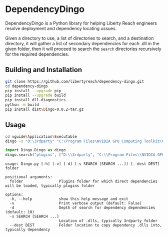 # DependencyDingo

DependencyDingo is a Python library for helping Liberty Reach engineers resolve deployment and dependency locating ussues.

Given a directory to use, a list of directories to search, and a destination directory, it will gather a list of secondary dependencies for each .dll in the given folder, then it will proceed to search the `search` directories recursively for the required dependencies.

## Building and Installation

```bash
git clone https://github.com/libertyreach/dependency-dingo.git
cd dependency-dingo
pip install --upgrade pip
pip install --upgrade build 
pip install dll-diagnostics
python -m build
pip install dist\Dingo-0.0.2-tar.gz
```

## Usage

```bash
cd vguide\Application\Executable
dingo -s "D:\3rdparty" "C:\Program Files\NVIDIA GPU Computing Toolkit\CUDA\v10.1\bin" -v --dest dependency plugins

```

```python
import Dingo.Dingo as dingo
dingo.search("plugins", ["D:\\3rdparty", "C:\\Program Files\\NVIDIA GPU Computing Toolkit\\CUDA\\v10.1\\bin"], "dependency", 15, True)
```
```
usage: Dingo.py [-h] [-v] [-d] [-s SEARCH [SEARCH ...]] [--dest DEST] folder

positional arguments:
  folder                Plugins folder for which direct dependencies will be loaded, typically plugins folder

options:
  -h, --help            show this help message and exit
  -v                    Print verbose output (default: False)
  -d                    Depth of search for dependency dependencies (default: 10)
  -s SEARCH [SEARCH ...]
                        Location of .dlls, typically 3rdparty folder
  --dest DEST           Folder location to copy dependency .dlls into, typically dependency
```
